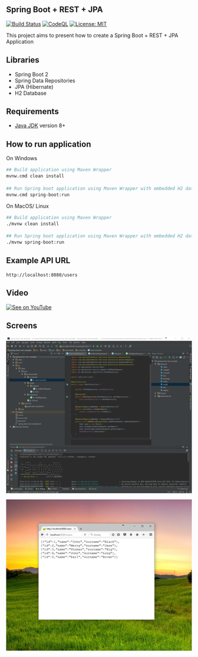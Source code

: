 Spring Boot + REST + JPA
---------------------------------------------
[![Build Status](https://github.com/DanielMichalski/spring-boot-rest-example/workflows/Java%20CI%20with%20Maven/badge.svg)](https://github.com/DanielMichalski/spring-boot-rest-example/actions?query=workflow%3A%22Java+CI+with+Maven%22)
[![CodeQL](https://github.com/DanielMichalski/spring-boot-rest-example/workflows/CodeQL/badge.svg)](https://github.com/DanielMichalski/spring-boot-rest-example/actions?query=workflow%3ACodeQL)
[![License: MIT](https://img.shields.io/badge/License-MIT-yellow.svg)](https://github.com/DanielMichalski/spring-boot-rest-example/blob/master/LICENSE)

This project aims to present how to create a Spring Boot + REST + JPA Application

Libraries
---------------------------------------------
- Spring Boot 2
- Spring Data Repositories
- JPA (Hibernate)
- H2 Database

Requirements
---------------------------------------------
- [Java JDK](https://www.oracle.com/pl/java/technologies/javase-downloads.html) version 8+

How to run application
---------------------------------------------
On Windows
```bash
## Build application using Maven Wrapper
mvnw.cmd clean install

## Run Spring boot application using Maven Wrapper with embedded H2 database
mvnw.cmd spring-boot:run
```

On MacOS/ Linux
```bash
## Build application using Maven Wrapper
./mvnw clean install

## Run Spring boot application using Maven Wrapper with embedded H2 database
./mvnw spring-boot:run
```

Example API URL
---------------
```
http://localhost:8080/users
```

Video
---------------------------------------------
[![See on YouTube](http://img.youtube.com/vi/I1ydigiZ25g/0.jpg)](https://www.youtube.com/watch?v=I1ydigiZ25g)


Screens
---------------------------------------------
![alt text](https://github.com/DanielMichalski/spring-boot-rest-example/blob/master/src/main/resources/screens/screen1.png "Screen 1")

![alt text](https://github.com/DanielMichalski/spring-boot-rest-example/blob/master/src/main/resources/screens/screen2.png "Screen ")
